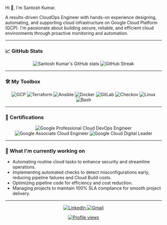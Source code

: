 Hi 👋, I'm Santosh Kumar.

A results-driven CloudOps Engineer with hands-on experience designing, automating, and supporting cloud infrastructure on Google Cloud Platform (GCP). I'm passionate about building secure, reliable, and efficient cloud environments through proactive monitoring and automation.

---

### 📈 GitHub Stats

<p align="center">
  <img src="https://github-readme-stats.vercel.app/api?username=yeskaydee&show_icons=true&theme=vue&hide_border=true&rank_icon=circle" alt="Santosh Kumar's GitHub stats" />
  <img src="https://github-readme-streak-stats.herokuapp.com/?user=yeskaydee&theme=tokyonight" alt="GitHub Streak" />
</p>

---

### 🛠️ My Toolbox

<p align="center">
  <img alt="GCP" src="https://img.shields.io/badge/Google%20Cloud-4285F4?style=for-the-badge&logo=google-cloud&logoColor=white" />
  <img alt="Terraform" src="https://img.shields.io/badge/Terraform-7B42BC?style=for-the-badge&logo=terraform&logoColor=white" />
  <img alt="Ansible" src="https://img.shields.io/badge/Ansible-EE0000?style=for-the-badge&logo=ansible&logoColor=white" />
  <img alt="Docker" src="https://img.shields.io/badge/Docker-2496ED?style=for-the-badge&logo=docker&logoColor=white" />
  <img alt="GitLab" src="https://img.shields.io/badge/GitLab-FCA121?style=for-the-badge&logo=gitlab&logoColor=white" />
  <img alt="Checkov" src="https://img.shields.io/badge/Checkov-6C319C?style=for-the-badge&logo=checkov&logoColor=white" />
  <img alt="Linux" src="https://img.shields.io/badge/Linux-FCC624?style=for-the-badge&logo=linux&logoColor=black" />
  <img alt="Bash" src="https://img.shields.io/badge/Shell%20Script-121011?style=for-the-badge&logo=gnu-bash&logoColor=white" />
</p>

---

### 📜 Certifications

<p align="center">
  <img alt="Google Professional Cloud DevOps Engineer" src="https://img.shields.io/badge/Google%20Cloud-Professional%20DevOps%20Engineer-blue?style=for-the-badge&logo=google-cloud&logoColor=white" />
  <img alt="Google Associate Cloud Engineer" src="https://img.shields.io/badge/Google%20Cloud-Associate%20Cloud%20Engineer-blue?style=for-the-badge&logo=google-cloud&logoColor=white" />
  <img alt="Google Cloud Digital Leader" src="https://img.shields.io/badge/Google%20Cloud-Digital%20Leader-blue?style=for-the-badge&logo=google-cloud&logoColor=white" />
</p>

---

### 🚀 What I'm currently working on

* Automating routine cloud tasks to enhance security and streamline operations.
* Implementing automated checks to detect misconfigurations early, reducing pipeline failures and Cloud Build costs.
* Optimizing pipeline code for efficiency and cost reduction.
* Managing projects to maintain 100% SLA compliance for smooth project delivery.

---

<p align="center">
  <a href="https://linkedin.com/in/yeskaydee">
    <img src="https://img.shields.io/badge/LinkedIn-0077B5?style=for-the-badge&logo=linkedin&logoColor=white" alt="LinkedIn" />
  </a>
  <a href="mailto:yeskaydeecodes9@gmail.com">
    <img src="https://img.shields.io/badge/Gmail-D14836?style=for-the-badge&logo=gmail&logoColor=white" alt="Gmail" />
  </a>
</p>
<p align="center">
  <a href="https://github.com/yeskaydee">
    <img src="https://komarev.com/ghpvc/?username=yeskaydee&color=blue&style=for-the-badge&label=PROFILE+VIEWS" alt="Profile views" />
  </a>
</p>
